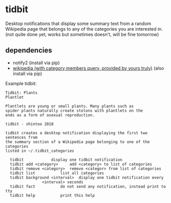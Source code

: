 # tidbit

Desktop notifications that display some summary text from a random Wikipedia page that belongs to any of the categories you are interested in. (not quite done yet, works but sometimes doesn't, will be fine tomorrow)

## dependencies
* notify2 (install via pip)
* [wikipedia (with category members query, provided by yours truly)](https://github.com/shintoo/Wikipedia) (also install via pip)

Example tidbit:
```
Tidbit: Plants
Plantlet

Plantlets are young or small plants. Many plants such as
spider plants naturally create stolons with plantlets on the
ends as a form of asexual reproduction.
```


```
tidbit - shintoo 2018

tidbit creates a desktop notification displaying the first two sentences from
the summary section of a Wikipedia page belonging to one of the categories
listed in ~/.tidbit_categories

  tidbit			display one tidbit notification
  tidbit add <category>		add <category> to list of categories
  tidbit remove <category>	remove <categor> from list of categories
  tidbit list			list all categories
  tidbit background <interval>	display one tidbit notification every
				<interval> seconds
  tidbit fact			do not send any notification, instead print to tty
  tidbit help			print this help
```
